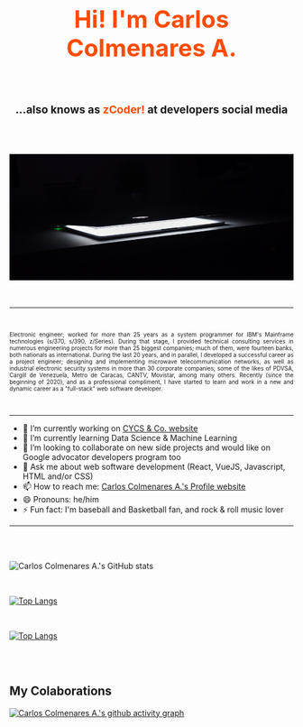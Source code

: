 ## <div style="text-align: center"><h1 style="color: #ff4c00">Hi! I'm Carlos Colmenares A.</div>

<br>

### <div style="text-align: center"><h3>...also knows as <span style="color: #ff4c00">zCoder! </span>at developers social media</div>

<br>
<br>

![zCoder Banner!](assets/img/banner1a.png)

<br>

---

<br>
<p style="text-align: justify; font-size:10px">
            Electronic engineer; worked for more than 25 years as a system
            programmer for IBM's Mainframe technologies (s/370, s/390, z/Series).
            During that stage, I provided technical consulting services in
            numerous engineering projects for more than 25 biggest companies;
            much of them, were fourteen banks, both nationals as international.
            During the last 20 years, and in parallel, I developed a successful
            career as a project engineer; designing and implementing microwave
            telecommunication networks, as well as industrial electronic
            security systems in more than 30 corporate companies; some of the
            likes of PDVSA, Cargill de Venezuela, Metro de Caracas, CANTV,
            Movistar, among many others. Recently (since the beginning of 2020),
            and as a professional compliment, I have started to learn and work
            in a new and dynamic career as a "full-stack" web software
            developer.
</p>
<br>

---

- 🔭 I’m currently working on [CYCS & Co. website](https://cycs.netlify.app "CYCS Ingeniería e Instalaciones")
- 🌱 I’m currently learning Data Science & Machine Learning
- 👯 I’m looking to collaborate on new side projects and would like on Google advocator developers program too
- 💬 Ask me about web software development (React, VueJS, Javascript, HTML and/or CSS)
- 📫 How to reach me: [Carlos Colmenares A.'s Profile website](https://carlos-colmenares-a.netlify.app "https://carlos-colmenares-a.netlify.app")
- 😄 Pronouns: he/him
- ⚡ Fun fact: I'm baseball and Basketball fan, and rock & roll music lover

---
<br>
<br>


![Carlos Colmenares A.'s GitHub stats](https://github-readme-stats.vercel.app/api?username=cycscarlos&show_icons=true&theme=vue-dark&hide=stars,prs)

<br>

[![Top Langs](https://github-readme-stats.vercel.app/api/top-langs/?username=cycscarlos&layout=compact&theme=dark)](https://github.com/cycscarlos/github-readme-stats)

<br>

[![Top Langs](https://github-readme-stats.vercel.app/api/top-langs/?username=cycscarlos&&langs_count=8&theme=vue-dark)](https://github.com/cycscarlos/github-readme-stats)

<br>
<br>

## My Colaborations

[![Carlos Colmenares A.'s github activity graph](https://activity-graph.herokuapp.com/graph?username=cycscarlos&theme=react-dark)](https://github.com/cycscarlos/github-readme-activity-graph)

<br>
<br>
